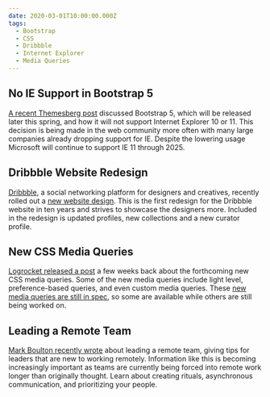 ```yaml
---
date: 2020-03-01T10:00:00.000Z
tags:
  - Bootstrap
  - CSS
  - Dribbble
  - Internet Explorer
  - Media Queries
---
```


## No IE Support in Bootstrap 5

[A recent Themesberg post](https://themesberg.com/blog/bootstrap/bootstrap-5-ie-11-browser-support) discussed Bootstrap 5, which will be released later this spring, and how it will not support Internet Explorer 10 or 11. This decision is being made in the web community more often with many large companies already dropping support for IE. Despite the lowering usage Microsoft will continue to support IE 11 through 2025.

## Dribbble Website Redesign

[Dribbble](https://dribbble.com/), a social networking platform for designers and creatives, recently rolled out a [new website design](https://dribbble.com/stories/2020/03/16/a-brand-new-dribbble). This is the first redesign for the Dribbble website in ten years and strives to showcase the designers more. Included in the redesign is updated profiles, new collections and a new curator profile.

## New CSS Media Queries

[Logrocket released a post](https://blog.logrocket.com/new-media-queries-you-need-to-know/) a few weeks back about the forthcoming new CSS media queries. Some of the new media queries include light level, preference-based queries, and even custom media queries. These [new media queries are still in spec](https://drafts.csswg.org/mediaqueries-5/), so some are available while others are still being worked on.

## Leading a Remote Team

[Mark Boulton recently wrote](https://markboulton.co.uk/journal/found-yourself-leading-a-remote-design-team/) about leading a remote team, giving tips for leaders that are new to working remotely. Information like this is becoming increasingly important as teams are currently being forced into remote work longer than originally thought. Learn about creating rituals, asynchronous communication, and prioritizing your people.
